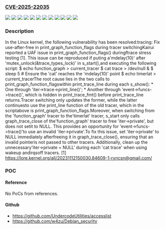### [CVE-2025-22035](https://cve.mitre.org/cgi-bin/cvename.cgi?name=CVE-2025-22035)
![](https://img.shields.io/static/v1?label=Product&message=Linux&color=blue)
![](https://img.shields.io/static/v1?label=Version&message=&color=brightgreen)
![](https://img.shields.io/static/v1?label=Version&message=05319d707732c728eb721ac616a50e7978eb499a%20&color=brightgreen)
![](https://img.shields.io/static/v1?label=Version&message=2242640e9bd94e706acf75c60a2ab1d0e150e0fb%20&color=brightgreen)
![](https://img.shields.io/static/v1?label=Version&message=2cb0c037c927db4ec928cc927488e52aa359786e%20&color=brightgreen)
![](https://img.shields.io/static/v1?label=Version&message=5d433eda76b66ab271f5924b26ddfec063eeb454%20&color=brightgreen)
![](https://img.shields.io/static/v1?label=Version&message=6.5%20&color=brightgreen)
![](https://img.shields.io/static/v1?label=Version&message=b8205dfed68183dc1470e83863c5ded6d7fa30a9%20&color=brightgreen)
![](https://img.shields.io/static/v1?label=Version&message=ce6e2b14bc094866d9173db6935da2d752f06d8b%20&color=brightgreen)
![](https://img.shields.io/static/v1?label=Version&message=d6b35c9a8d51032ed9890431da3ae39fe76c1ae3%20&color=brightgreen)
![](https://img.shields.io/static/v1?label=Version&message=eecb91b9f98d6427d4af5fdb8f108f52572a39e7%20&color=brightgreen)
![](https://img.shields.io/static/v1?label=Vulnerability&message=n%2Fa&color=blue)

### Description

In the Linux kernel, the following vulnerability has been resolved:tracing: Fix use-after-free in print_graph_function_flags during tracer switchingKairui reported a UAF issue in print_graph_function_flags() duringftrace stress testing [1]. This issue can be reproduced if puting a'mdelay(10)' after 'mutex_unlock(&trace_types_lock)' in s_start(),and executing the following script:  $ echo function_graph > current_tracer  $ cat trace > /dev/null &  $ sleep 5  # Ensure the 'cat' reaches the 'mdelay(10)' point  $ echo timerlat > current_tracerThe root cause lies in the two calls to print_graph_function_flagswithin print_trace_line during each s_show():  * One through 'iter->trace->print_line()';  * Another through 'event->funcs->trace()', which is hidden in    print_trace_fmt() before print_trace_line returns.Tracer switching only updates the former, while the latter continuesto use the print_line function of the old tracer, which in the scriptabove is print_graph_function_flags.Moreover, when switching from the 'function_graph' tracer to the'timerlat' tracer, s_start only calls graph_trace_close of the'function_graph' tracer to free 'iter->private', but does not setit to NULL. This provides an opportunity for 'event->funcs->trace()'to use an invalid 'iter->private'.To fix this issue, set 'iter->private' to NULL immediately afterfreeing it in graph_trace_close(), ensuring that an invalid pointeris not passed to other tracers. Additionally, clean up the unnecessary'iter->private = NULL' during each 'cat trace' when using wakeup andirqsoff tracers. [1] https://lore.kernel.org/all/20231112150030.84609-1-ryncsn@gmail.com/

### POC

#### Reference
No PoCs from references.

#### Github
- https://github.com/UndercodeUtilities/accesslist
- https://github.com/w4zu/Debian_security

